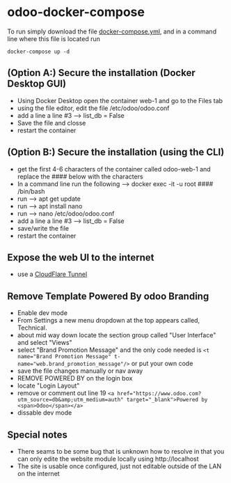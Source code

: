 # odoo-docker-compose
To run simply download the file [docker-compose.yml](https://raw.github.com/dtsoden/odoo-docker-compose/main/docker-compose.yml), and in a command line where this file is located run

````
docker-compose up -d
````

## (Option A:) Secure the installation (Docker Desktop GUI)
- Using Docker Desktop open the container web-1 and go to the Files tab
- using the file editor, edit the file /etc/odoo/odoo.conf
- add a line a line #3 --> list_db = False
- Save the file and closse
- restart the container

## (Option B:) Secure the installation (using the CLI)
- get the first 4-6 characters of the container called odoo-web-1 and replace the #### below with the characters
- In a command line run the following --> docker exec -it -u root #### /bin/bash
- run --> apt get update
- run --> apt install nano
- run --> nano /etc/odoo/odoo.conf
- add a line a line #3 --> list_db = False
- save/write the file
- restart the container

## Expose the web UI to the internet
- use a [CloudFlare Tunnel](https://developers.cloudflare.com/cloudflare-one)

## Remove Template Powered By odoo Branding
- Enable dev mode
- From Settings a new menu dropdown at the top appears called, Technical.
- about mid way down locate the section group called "User Interface" and select "Views"
- select "Brand Promotion Message" and the only code needed is ````<t name="Brand Promotion Message" t-name="web.brand_promotion_message"/>```` or put your own code
- save the file changes manually or nav away
- REMOVE POWERED BY on the login box
- locate "Login Layout"
- remove or comment out line 19 ````<a href="https://www.odoo.com?utm_source=db&amp;utm_medium=auth" target="_blank">Powered by <span>Odoo</span></a>````
- dissable dev mode

## Special notes
- There seams to be some bug that is unknown how to resolve in that you can only edite the website module locally using http://localhost
- The site is usable once configured, just not editable outside of the LAN on the internet
